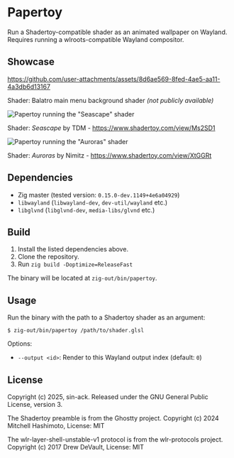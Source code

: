 # Papertoy

Run a Shadertoy-compatible shader as an animated wallpaper on Wayland. Requires
running a wlroots-compatible Wayland compositor.

## Showcase

https://github.com/user-attachments/assets/8d6ae569-8fed-4ae5-aa11-4a3db6d13167

Shader: Balatro main menu background shader *(not publicly available)*

![Papertoy running the "Seascape" shader](https://github.com/user-attachments/assets/010e225e-0952-4511-a1cf-715389ebf907)

Shader: *Seascape* by TDM - https://www.shadertoy.com/view/Ms2SD1

![Papertoy running the "Auroras" shader](https://github.com/user-attachments/assets/6db0bcd8-7d63-4720-9596-8b14114c158b)

Shader: *Auroras* by Nimitz - https://www.shadertoy.com/view/XtGGRt

## Dependencies

- Zig master (tested version: `0.15.0-dev.1149+4e6a04929`)
- `libwayland` (`libwayland-dev`, `dev-util/wayland` etc.)
- `libglvnd` (`libglvnd-dev`, `media-libs/glvnd` etc.)

## Build

1. Install the listed dependencies above.
2. Clone the repository.
3. Run `zig build -Doptimize=ReleaseFast`

The binary will be located at `zig-out/bin/papertoy`.

## Usage

Run the binary with the path to a Shadertoy shader as an argument:
```console
$ zig-out/bin/papertoy /path/to/shader.glsl
```

Options:
- `--output <id>`: Render to this Wayland output index (default: `0`)

## License

Copyright (c) 2025, sin-ack. Released under the GNU General Public License, version 3.

The Shadertoy preamble is from the Ghostty project. Copyright (c) 2024 Mitchell Hashimoto, License: MIT

The wlr-layer-shell-unstable-v1 protocol is from the wlr-protocols project. Copyright (c) 2017 Drew DeVault, License: MIT
